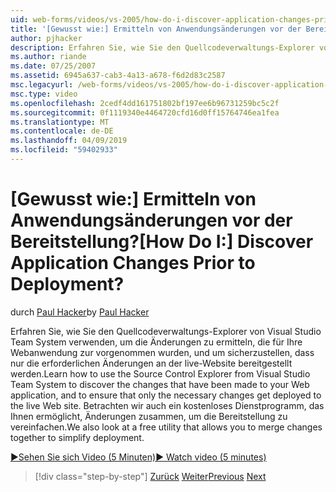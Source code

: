 ```yaml
---
uid: web-forms/videos/vs-2005/how-do-i-discover-application-changes-prior-to-deployment
title: '[Gewusst wie:] Ermitteln von Anwendungsänderungen vor der Bereitstellung? | Microsoft-Dokumentation'
author: pjhacker
description: Erfahren Sie, wie Sie den Quellcodeverwaltungs-Explorer von Visual Studio Team System verwenden, um die Änderungen zu ermitteln, die Ihre Web-Anwendung und Ensur vorgenommen wurden...
ms.author: riande
ms.date: 07/25/2007
ms.assetid: 6945a637-cab3-4a13-a678-f6d2d83c2587
msc.legacyurl: /web-forms/videos/vs-2005/how-do-i-discover-application-changes-prior-to-deployment
msc.type: video
ms.openlocfilehash: 2cedf4dd161751802bf197ee6b96731259bc5c2f
ms.sourcegitcommit: 0f1119340e4464720cfd16d0ff15764746ea1fea
ms.translationtype: MT
ms.contentlocale: de-DE
ms.lasthandoff: 04/09/2019
ms.locfileid: "59402933"
---
```

# <a name="how-do-i-discover-application-changes-prior-to-deployment"></a><span data-ttu-id="82a8f-104">[Gewusst wie:] Ermitteln von Anwendungsänderungen vor der Bereitstellung?</span><span class="sxs-lookup"><span data-stu-id="82a8f-104">[How Do I:] Discover Application Changes Prior to Deployment?</span></span>

<span data-ttu-id="82a8f-105">durch [Paul Hacker](https://github.com/pjhacker)</span><span class="sxs-lookup"><span data-stu-id="82a8f-105">by [Paul Hacker](https://github.com/pjhacker)</span></span>

<span data-ttu-id="82a8f-106">Erfahren Sie, wie Sie den Quellcodeverwaltungs-Explorer von Visual Studio Team System verwenden, um die Änderungen zu ermitteln, die für Ihre Webanwendung zur vorgenommen wurden, und um sicherzustellen, dass nur die erforderlichen Änderungen an der live-Website bereitgestellt werden.</span><span class="sxs-lookup"><span data-stu-id="82a8f-106">Learn how to use the Source Control Explorer from Visual Studio Team System to discover the changes that have been made to your Web application, and to ensure that only the necessary changes get deployed to the live Web site.</span></span> <span data-ttu-id="82a8f-107">Betrachten wir auch ein kostenloses Dienstprogramm, das Ihnen ermöglicht, Änderungen zusammen, um die Bereitstellung zu vereinfachen.</span><span class="sxs-lookup"><span data-stu-id="82a8f-107">We also look at a free utility that allows you to merge changes together to simplify deployment.</span></span>

[<span data-ttu-id="82a8f-108">&#9654;Sehen Sie sich Video (5 Minuten)</span><span class="sxs-lookup"><span data-stu-id="82a8f-108">&#9654; Watch video (5 minutes)</span></span>](https://channel9.msdn.com/Blogs/ASP-NET-Site-Videos/how-do-i-discover-application-changes-prior-to-deployment)

> [!div class="step-by-step"]
> <span data-ttu-id="82a8f-109">[Zurück](how-do-i-publish-and-analyze-test-results.md)
> [Weiter](how-do-i-implement-continuous-integration-with-team-foundation.md)</span><span class="sxs-lookup"><span data-stu-id="82a8f-109">[Previous](how-do-i-publish-and-analyze-test-results.md)
[Next](how-do-i-implement-continuous-integration-with-team-foundation.md)</span></span>
